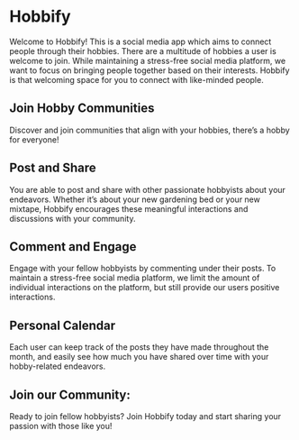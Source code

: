 # Hobbify
Welcome to Hobbify! This is a social media app which aims to connect people through their hobbies. There are a multitude of hobbies a user is welcome to join. While maintaining a stress-free social media platform, we want to focus on bringing people together based on their interests. Hobbify is that welcoming space for you to connect with like-minded people.

## Join Hobby Communities
Discover and join communities that align with your hobbies, there’s a hobby for everyone!

## Post and Share
You are able to post and share with other passionate hobbyists about your endeavors. Whether it’s about your new gardening bed or your new mixtape, Hobbify encourages these meaningful interactions and discussions with your community.

## Comment and Engage
Engage with your fellow hobbyists by commenting under their posts. To maintain a stress-free social media platform, we limit the amount of individual interactions on the platform, but still provide our users positive interactions.

## Personal Calendar
Each user can keep track of the posts they have made throughout the month, and easily see how much you have shared over time with your hobby-related endeavors.

## Join our Community:
Ready to join fellow hobbyists? Join Hobbify today and start sharing your passion with those like you!
